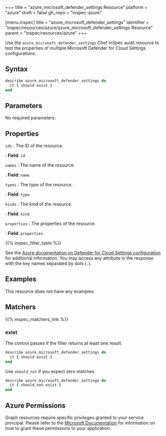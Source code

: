 +++
title = "azure_microsoft_defender_settings Resource"
platform = "azure"
draft = false
gh_repo = "inspec-azure"

[menu.inspec]
title = "azure_microsoft_defender_settings"
identifier = "inspec/resources/azure/azure_microsoft_defender_settings Resource"
parent = "inspec/resources/azure"
+++

Use the `azure_microsoft_defender_settings` Chef InSpec audit resource to test the properties of multiple Microsoft Defender for Cloud Settings configurations.

## Syntax

```ruby
describe azure_microsoft_defender_settings do
  it { should exist }
end
```

## Parameters

No required parameters.

## Properties

`ids`
: The ID of the resource.

: **Field**: `id`

`names`
: The name of the resource.

: **Field**: `name`

`types`
: The type of the resource.

: **Field**: `type`

`kinds`
: The kind of the resource.

: **Field**: `kind`

`properties`
: The properties of the resource.

: **Field**: `properties`

{{% inspec_filter_table %}}

See the [Azure documentation on Defender for Cloud Settings configuration](https://learn.microsoft.com/en-us/rest/api/defenderforcloud/settings/list?tabs=HTTP) for additional information. You may access any attribute in the response with the key names separated by dots (`.`).

## Examples

This resource does not have any examples.

## Matchers

{{% inspec_matchers_link %}}

### exist

The control passes if the filter returns at least one result.

```ruby
describe azure_microsoft_defender_settings do
  it { should exist }
end
```

Use `should_not` if you expect zero matches.

```ruby
describe azure_microsoft_defender_settings do
  it { should_not exist }
end
```

## Azure Permissions

Graph resources require specific privileges granted to your service principal. Please refer to the [Microsoft Documentation](https://docs.microsoft.com/en-us/azure/active-directory/develop/active-directory-integrating-applications#updating-an-application) for information on how to grant these permissions to your application.
